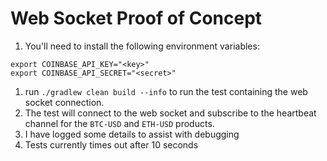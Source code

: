 # Web Socket Proof of Concept

1. You'll need to install the following environment variables:

```
export COINBASE_API_KEY="<key>"
export COINBASE_API_SECRET="<secret>"
```

1. run `./gradlew clean build --info` to run the test containing the web socket connection.
2. The test will connect to the web socket and subscribe to the heartbeat channel for the `BTC-USD` and `ETH-USD` products.
3. I have logged some details to assist with debugging
4. Tests currently times out after 10 seconds
